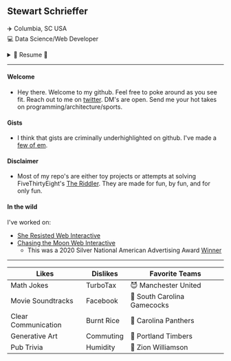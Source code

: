 ## Stewart Schrieffer
✈️ Columbia, SC USA   
💻 Data Science/Web Developer  


<details>
 <summary>📝 Resume 📝</summary>
 
 ## Skills
 
 #### 5+ years
 * python
 * Java
 * SQL
 
 #### 2-5 years
 * JavaScript (Angular)
 * C#
 * php
 * AWS
   * S3
   * DynamoDB
   * CloudFormation
   * IAM
   * Cloudfront
   * Lambda
 
 ## Experience
 
 ### Cyberwoven
 _2017 - Present_
 #### Web Application Developer
 * Developed front and backend for multiple Angular applications
 * Drupal backend Development
 * Development team's go-to data wrangler
 * .NET project enhancements
 
 ### SCANA
 _2016-2017_
 #### Corporate Systems Intern
 * Created Crystal Reports to report data to stakeholders
 * Developed and extended Sharepoint functionality 
 
 ## Education
 
 #### University of South Carolina Honors College
 * Bachelor of Science - Computer Science
 * 3.831 GPA
 * Intern at SCANA/Cyberwoven during 2016-2018 school years

 
 </details>
 
  
 ---

#### Welcome
* Hey there. Welcome to my github. Feel free to poke around as you see fit. Reach out to me on [twitter](https://twitter.com/Schrewart). DM's are open. Send me your hot takes on programming/architecture/sports.


#### Gists
* I think that gists are criminally underhighlighted on github. I've made a [few of em](https://gist.github.com/StewSchrieff).

#### Disclaimer
* Most of my repo's are either toy projects or attempts at solving FiveThirtyEight's [The Riddler](https://fivethirtyeight.com/tag/the-riddler/). They are made for fun, by fun, and for only fun.

#### In the wild
I've worked on:
* [She Resisted Web Interactive](https://www.pbs.org/wgbh/americanexperience/interactives/she-resisted/)
* [Chasing the Moon Web Interactive](https://ctm.americanexperience.org/)
  * This was a 2020 Silver National American Advertising Award [Winner](http://winners.americanadvertisingawards.com/awards2020/silver/)

---

| Likes | Dislikes | Favorite Teams |
| --- | --- | --- | 
| Math Jokes | TurboTax | 😈 Manchester United |
| Movie Soundtracks | Facebook | 🐓 South Carolina Gamecocks |
| Clear Communication | Burnt Rice | 🏈 Carolina Panthers |
| Generative Art | Commuting | 🌲 Portland Timbers  |
| Pub Trivia | Humidity | 💪 Zion Williamson |



